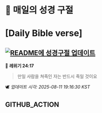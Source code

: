 # 🙏 매일의 성경 구절
# [Daily Bible verse]
## [![README에 성경구절 업데이트](https://github.com/DONGSUKA/first_test/actions/workflows/update-readme-bible.yml/badge.svg)](https://github.com/DONGSUKA/first_test/actions/workflows/update-readme-bible.yml)
<!-- START_BIBLE_VERSE -->
📖 **레위기 24:17**
> 만일 사람을 쳐죽인 자는 반드시 죽일 것이요

🕊️ _업데이트 시각: 2025-08-11 19:16:30 KST_
  <!-- END_BIBLE_VERSE -->
## GITHUB_ACTION
